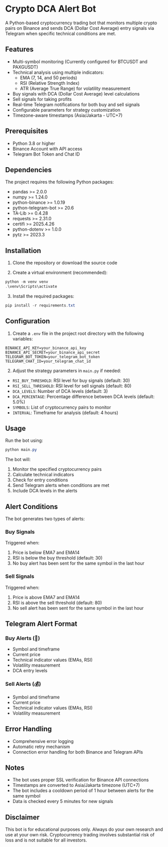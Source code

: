 # Crypto DCA Alert Bot

A Python-based cryptocurrency trading bot that monitors multiple crypto pairs on Binance and sends DCA (Dollar Cost Average) entry signals via Telegram when specific technical conditions are met.

## Features

- Multi-symbol monitoring (Currently configured for BTCUSDT and PAXGUSDT)
- Technical analysis using multiple indicators:
  - EMA (7, 14, and 50 periods)
  - RSI (Relative Strength Index)
  - ATR (Average True Range) for volatility measurement
- Buy signals with DCA (Dollar Cost Average) level calculations
- Sell signals for taking profits
- Real-time Telegram notifications for both buy and sell signals
- Configurable parameters for strategy customization
- Timezone-aware timestamps (Asia/Jakarta - UTC+7)

## Prerequisites

- Python 3.8 or higher
- Binance Account with API access
- Telegram Bot Token and Chat ID

## Dependencies

The project requires the following Python packages:
- pandas >= 2.0.0
- numpy >= 1.24.0
- python-binance >= 1.0.19
- python-telegram-bot >= 20.6
- TA-Lib >= 0.4.28
- requests >= 2.31.0
- certifi >= 2025.4.26
- python-dotenv >= 1.0.0
- pytz >= 2023.3

## Installation

1. Clone the repository or download the source code

2. Create a virtual environment (recommended):
```powershell
python -m venv venv
.\venv\Scripts\activate
```

3. Install the required packages:
```powershell
pip install -r requirements.txt
```

## Configuration

1. Create a `.env` file in the project root directory with the following variables:
```
BINANCE_API_KEY=your_binance_api_key
BINANCE_API_SECRET=your_binance_api_secret
TELEGRAM_BOT_TOKEN=your_telegram_bot_token
TELEGRAM_CHAT_ID=your_telegram_chat_id
```

2. Adjust the strategy parameters in `main.py` if needed:
- `RSI_BUY_THRESHOLD`: RSI level for buy signals (default: 30)
- `RSI_SELL_THRESHOLD`: RSI level for sell signals (default: 80)
- `DCA_LEVELS`: Number of DCA levels (default: 3)
- `DCA_PERCENTAGE`: Percentage difference between DCA levels (default: 5.0%)
- `SYMBOLS`: List of cryptocurrency pairs to monitor
- `INTERVAL`: Timeframe for analysis (default: 4 hours)

## Usage

Run the bot using:
```powershell
python main.py
```

The bot will:
1. Monitor the specified cryptocurrency pairs
2. Calculate technical indicators
3. Check for entry conditions
4. Send Telegram alerts when conditions are met
5. Include DCA levels in the alerts

## Alert Conditions

The bot generates two types of alerts:

### Buy Signals
Triggered when:
1. Price is below EMA7 and EMA14
2. RSI is below the buy threshold (default: 30)
3. No buy alert has been sent for the same symbol in the last hour

### Sell Signals
Triggered when:
1. Price is above EMA7 and EMA14
2. RSI is above the sell threshold (default: 80)
3. No sell alert has been sent for the same symbol in the last hour

## Telegram Alert Format

### Buy Alerts (🚨)
- Symbol and timeframe
- Current price
- Technical indicator values (EMAs, RSI)
- Volatility measurement
- DCA entry levels

### Sell Alerts (💰)
- Symbol and timeframe
- Current price
- Technical indicator values (EMAs, RSI)
- Volatility measurement

## Error Handling

- Comprehensive error logging
- Automatic retry mechanism
- Connection error handling for both Binance and Telegram APIs

## Notes

- The bot uses proper SSL verification for Binance API connections
- Timestamps are converted to Asia/Jakarta timezone (UTC+7)
- The bot includes a cooldown period of 1 hour between alerts for the same symbol
- Data is checked every 5 minutes for new signals

## Disclaimer

This bot is for educational purposes only. Always do your own research and use at your own risk. Cryptocurrency trading involves substantial risk of loss and is not suitable for all investors.
